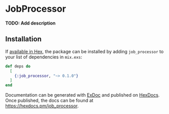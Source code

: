 # JobProcessor

**TODO: Add description**

## Installation

If [available in Hex](https://hex.pm/docs/publish), the package can be installed
by adding `job_processor` to your list of dependencies in `mix.exs`:

```elixir
def deps do
  [
    {:job_processor, "~> 0.1.0"}
  ]
end
```

Documentation can be generated with [ExDoc](https://github.com/elixir-lang/ex_doc)
and published on [HexDocs](https://hexdocs.pm). Once published, the docs can
be found at <https://hexdocs.pm/job_processor>.

